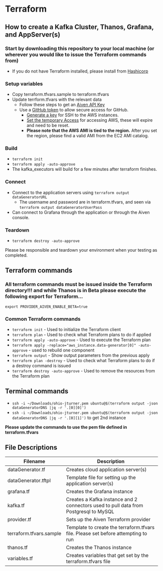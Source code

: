 # Terraform

## How to create a Kafka Cluster, Thanos, Grafana, and AppServer(s)

### Start by downloading this repository to your local machine (or wherever you would like to issue the Terraform commands from)

* If you do not have Terraform installed, please install
  from [Hashicorp](https://developer.hashicorp.com/terraform/install)

### Setup variables

* Copy terraform.tfvars.sample to terraform.tfvars
* Update terrform.tfvars with the relevant data
    * Follow these steps to get an [Aiven API Key](Aiven_API.md)
  * Use a [GitHub token](GitHub_Token.md) to allow secure access for GitHub.
    * [Generate a key](AWS_key_pair.md) for SSH to the AWS instances.
    * [Set the temporary Access](AWS_Access_Secret_Session.md) for accessing AWS, these will expire and need to be
      reset.
    * **Please note that the AWS AMI is tied to the region.**  After you set the region, please find a valid AMI from
      the EC2 AMI catalog.

### Build

* `terraform init`
* `terraform apply -auto-approve`
* The kafka_executors will build for a few minutes after terraform finishes.

### Connect

* Connect to the application servers using `terraform output dataGeneratorURL`
    * The username and password are in terraform.tfvars, and seen via `terraform output dataGeneratorUserPass`
* Can connect to Grafana through the application or through the Aiven console.

### Teardown

* `terraform destroy -auto-approve`

Please be responsible and teardown your environment when your testing as completed.

## Terraform commands

### All terraform commands must be issued inside the Terraform directory!!! and while Thanos is in Beta please execute the following export for Terraform...

`export PROVIDER_AIVEN_ENABLE_BETA=true`

### Common Terraform commands

* `terraform init` - Used to initialize the Terraform client
* `terraform plan` - Used to check what Terraform plans to do if applied
* `terraform apply -auto-approve` - Used to execute the Terraform plan
* `terraform apply -replace="aws_instance.data-generator[0]" -auto-approve` - used to rebuild one component
* `terraform output` - Show output parameters from the previous apply
* `terraform plan -destroy` - Used to check what Terraform plans to do if a destroy command is issued
* `terraform destroy -auto-approve` - Used to remove the resources from the Terraform plan

## Terminal commands

* `ssh -i ~/Downloads/ohio-jturner.pem ubuntu@$(terraform output -json dataGeneratorDNS |jq -r '.[0][0]')`
* `ssh -i ~/Downloads/ohio-jturner.pem ubuntu@$(terraform output -json dataGeneratorDNS |jq -r '.[0][1]')` to get 2nd
  instance

**Please update the commands to use the pem file defined in terraform.tfvars**

## File Descriptions

| Filename                | Description                                                                          |
|-------------------------|--------------------------------------------------------------------------------------|
| dataGenerator.tf        | Creates cloud application server(s)                                                  |
| dataGenerator.tftpl     | Template file for setting up the application server(s)                               |
| grafana.tf              | Creates the Grafana instance                                                         |
| kafka.tf                | Creates a Kafka instance and 2 connectors used to pull data from Postgresql to MySQL |
| provider.tf             | Sets up the Aiven Terraform provider                                                 |
| terraform.tfvars.sample | Template to create the terraform.tfvars file.  Please set before attempting to run   |
| thanos.tf               | Creates the Thanos instance                                                          |
| variables.tf            | Creates variables that get set by the terraform.tfvars file                          |

